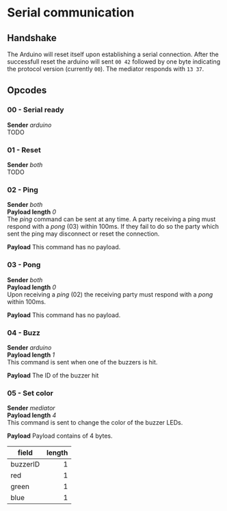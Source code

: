 # Serial communication

## Handshake
The Arduino will reset itself upon establishing a serial connection. After the successfull reset the arduino will sent `00 42` followed by one byte indicating the protocol version (currently `00`). The mediator responds with `13 37`.

## Opcodes

### 00 - Serial ready
**Sender** *arduino*  
TODO

### 01 - Reset
**Sender** *both*  
TODO


### 02 - Ping
**Sender** *both*  
**Payload length** *0*  
The *ping* command can be sent at any time. A party receiving a ping must respond with a *pong* (03) within 100ms. If they fail to do so the party which sent the ping may disconnect or reset the connection.

**Payload** This command has no payload.

### 03 - Pong
**Sender** *both*  
**Payload length** *0*  
Upon receiving a *ping* (02) the receiving party must respond with a *pong* within 100ms.

**Payload** This command has no payload.

### 04 - Buzz
**Sender** *arduino*  
**Payload length** *1*  
This command is sent when one of the buzzers is hit.

**Payload** The ID of the buzzer hit

### 05 - Set color
**Sender** *mediator*  
**Payload length** *4*  
This command is sent to change the color of the buzzer LEDs.

**Payload** Payload contains of 4 bytes.

| field        | length | 
| ----------- | --------:|
| buzzerID |         1 |
| red          |         1 |
| green      |         1 |
| blue        |         1 |